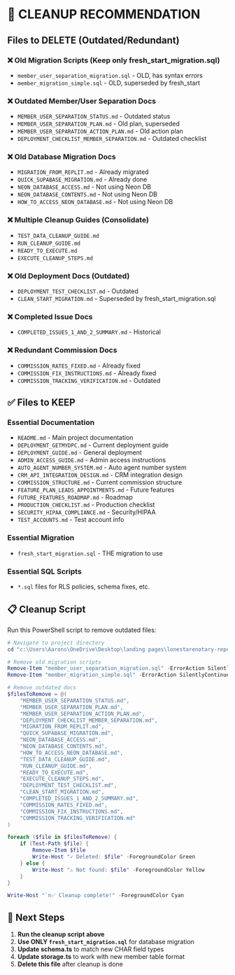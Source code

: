 # 🧹 CLEANUP RECOMMENDATION

## Files to DELETE (Outdated/Redundant)

### ❌ Old Migration Scripts (Keep only fresh_start_migration.sql)
- `member_user_separation_migration.sql` - OLD, has syntax errors
- `member_migration_simple.sql` - OLD, superseded by fresh_start

### ❌ Outdated Member/User Separation Docs
- `MEMBER_USER_SEPARATION_STATUS.md` - Outdated status
- `MEMBER_USER_SEPARATION_PLAN.md` - Old plan, superseded
- `MEMBER_USER_SEPARATION_ACTION_PLAN.md` - Old action plan
- `DEPLOYMENT_CHECKLIST_MEMBER_SEPARATION.md` - Outdated checklist

### ❌ Old Database Migration Docs
- `MIGRATION_FROM_REPLIT.md` - Already migrated
- `QUICK_SUPABASE_MIGRATION.md` - Already done
- `NEON_DATABASE_ACCESS.md` - Not using Neon DB
- `NEON_DATABASE_CONTENTS.md` - Not using Neon DB
- `HOW_TO_ACCESS_NEON_DATABASE.md` - Not using Neon DB

### ❌ Multiple Cleanup Guides (Consolidate)
- `TEST_DATA_CLEANUP_GUIDE.md`
- `RUN_CLEANUP_GUIDE.md`
- `READY_TO_EXECUTE.md`
- `EXECUTE_CLEANUP_STEPS.md`

### ❌ Old Deployment Docs (Outdated)
- `DEPLOYMENT_TEST_CHECKLIST.md` - Outdated
- `CLEAN_START_MIGRATION.md` - Superseded by fresh_start_migration.sql

### ❌ Completed Issue Docs
- `COMPLETED_ISSUES_1_AND_2_SUMMARY.md` - Historical

### ❌ Redundant Commission Docs
- `COMMISSION_RATES_FIXED.md` - Already fixed
- `COMMISSION_FIX_INSTRUCTIONS.md` - Already fixed
- `COMMISSION_TRACKING_VERIFICATION.md` - Outdated

## ✅ Files to KEEP

### Essential Documentation
- `README.md` - Main project documentation
- `DEPLOYMENT_GETMYDPC.md` - Current deployment guide
- `DEPLOYMENT_GUIDE.md` - General deployment
- `ADMIN_ACCESS_GUIDE.md` - Admin access instructions
- `AUTO_AGENT_NUMBER_SYSTEM.md` - Auto agent number system
- `CRM_API_INTEGRATION_DESIGN.md` - CRM integration design
- `COMMISSION_STRUCTURE.md` - Current commission structure
- `FEATURE_PLAN_LEADS_APPOINTMENTS.md` - Future features
- `FUTURE_FEATURES_ROADMAP.md` - Roadmap
- `PRODUCTION_CHECKLIST.md` - Production checklist
- `SECURITY_HIPAA_COMPLIANCE.md` - Security/HIPAA
- `TEST_ACCOUNTS.md` - Test account info

### Essential Migration
- `fresh_start_migration.sql` - THE migration to use

### Essential SQL Scripts
- `*.sql` files for RLS policies, schema fixes, etc.

## 📋 Cleanup Script

Run this PowerShell script to remove outdated files:

```powershell
# Navigate to project directory
cd "c:\Users\Aarons\OneDrive\Desktop\landing pages\lonestarenotary-repo\getmydpc_enrollment"

# Remove old migration scripts
Remove-Item "member_user_separation_migration.sql" -ErrorAction SilentlyContinue
Remove-Item "member_migration_simple.sql" -ErrorAction SilentlyContinue

# Remove outdated docs
$filesToRemove = @(
    "MEMBER_USER_SEPARATION_STATUS.md",
    "MEMBER_USER_SEPARATION_PLAN.md",
    "MEMBER_USER_SEPARATION_ACTION_PLAN.md",
    "DEPLOYMENT_CHECKLIST_MEMBER_SEPARATION.md",
    "MIGRATION_FROM_REPLIT.md",
    "QUICK_SUPABASE_MIGRATION.md",
    "NEON_DATABASE_ACCESS.md",
    "NEON_DATABASE_CONTENTS.md",
    "HOW_TO_ACCESS_NEON_DATABASE.md",
    "TEST_DATA_CLEANUP_GUIDE.md",
    "RUN_CLEANUP_GUIDE.md",
    "READY_TO_EXECUTE.md",
    "EXECUTE_CLEANUP_STEPS.md",
    "DEPLOYMENT_TEST_CHECKLIST.md",
    "CLEAN_START_MIGRATION.md",
    "COMPLETED_ISSUES_1_AND_2_SUMMARY.md",
    "COMMISSION_RATES_FIXED.md",
    "COMMISSION_FIX_INSTRUCTIONS.md",
    "COMMISSION_TRACKING_VERIFICATION.md"
)

foreach ($file in $filesToRemove) {
    if (Test-Path $file) {
        Remove-Item $file
        Write-Host "✓ Deleted: $file" -ForegroundColor Green
    } else {
        Write-Host "⚠ Not found: $file" -ForegroundColor Yellow
    }
}

Write-Host "`n✅ Cleanup complete!" -ForegroundColor Cyan
```

## 🎯 Next Steps

1. **Run the cleanup script above**
2. **Use ONLY `fresh_start_migration.sql`** for database migration
3. **Update schema.ts** to match new CHAR field types
4. **Update storage.ts** to work with new member table format
5. **Delete this file** after cleanup is done
